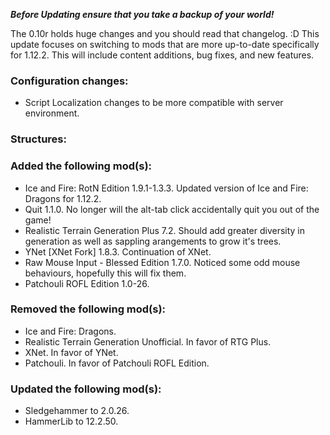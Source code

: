 ***Before Updating ensure that you take a backup of your world!***

The 0.10r holds huge changes and you should read that changelog. :D
This update focuses on switching to mods that are more up-to-date specifically for 1.12.2. This will include content additions, bug fixes, and new features.

### **__Configuration changes:__**
* Script Localization changes to be more compatible with server environment.

### **__Structures:__**


### **__Added the following mod(s):__**
* Ice and Fire: RotN Edition 1.9.1-1.3.3. Updated version of Ice and Fire: Dragons for 1.12.2.
* Quit 1.1.0. No longer will the alt-tab click accidentally quit you out of the game!
* Realistic Terrain Generation Plus 7.2. Should add greater diversity in generation as well as sappling arangements to grow it's trees.
* YNet [XNet Fork] 1.8.3. Continuation of XNet.
* Raw Mouse Input - Blessed Edition 1.7.0. Noticed some odd mouse behaviours, hopefully this will fix them.
* Patchouli ROFL Edition 1.0-26.

### **__Removed the following mod(s):__**
* Ice and Fire: Dragons.
* Realistic Terrain Generation Unofficial. In favor of RTG Plus.
* XNet. In favor of YNet.
* Patchouli. In favor of Patchouli ROFL Edition.

### **__Updated the following mod(s):__**
* Sledgehammer to 2.0.26.
* HammerLib to 12.2.50.